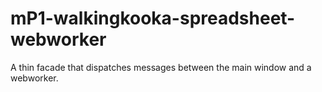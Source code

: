 # mP1-walkingkooka-spreadsheet-webworker
A thin facade that dispatches messages between the main window and a webworker.
